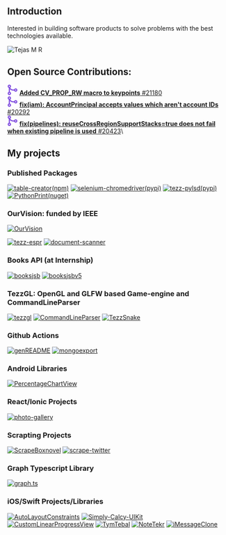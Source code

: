 ## Introduction

Interested in building software products to solve problems with the best technologies available.

<p>
  <img align="center" src="https://github-readme-stats.vercel.app/api?username=tejasmr&count_private=true&show_icons=true&border_radius=20" alt="Tejas M R" />
</p>

## Open Source Contributions:

![merged](svgexport-75-cropped.svg) [**Added CV_PROP_RW macro to keypoints** #21180](https://github.com/opencv/opencv/pull/21180)\
![merged](svgexport-75-cropped.svg) [**fix(iam): AccountPrincipal accepts values which aren't account IDs** #20292](https://github.com/aws/aws-cdk/pull/20292)\
![open](svgexport-75-cropped.svg) [**fix(pipelines): reuseCrossRegionSupportStacks=true does not fail when existing pipeline is used** #20423](https://github.com/aws/aws-cdk/pull/20423)\

## My projects

### Published Packages

[![table-creator(npm)](https://github-readme-stats.vercel.app/api/pin/?username=tejasmr&repo=table-creator)](https://github.com/tejasmr/table-creator)
[![selenium-chromedriver(pypi)](https://github-readme-stats.vercel.app/api/pin/?username=tejasmr&repo=selenium-chromedriver)](https://github.com/tejasmr/selenium-chromedriver)
[![tezz-pylsd(pypi)](https://github-readme-stats.vercel.app/api/pin/?username=tejasmr&repo=tezz-pylsd)](https://github.com/tejasmr/tezz-pylsd)
[![PythonPrint(nuget)](https://github-readme-stats.vercel.app/api/pin/?username=tejasmr&repo=PythonPrint)](https://github.com/tejasmr/PythonPrint)

### OurVision: funded by IEEE

[![OurVision](https://github-readme-stats.vercel.app/api/pin/?username=tejas1904&repo=OurVision)](https://github.com/tejas1904/OurVision)

[![tezz-espr](https://github-readme-stats.vercel.app/api/pin/?username=tejasmr&repo=tezz-espr)](https://github.com/tejasmr/tezz-espr)
[![document-scanner](https://github-readme-stats.vercel.app/api/pin/?username=tejasmr&repo=document-scanner)](https://github.com/tejasmr/document-scanner)

### Books API (at Internship)

[![booksjsb](https://github-readme-stats.vercel.app/api/pin/?username=tejasmr&repo=booksjsb)](https://github.com/tejasmr/booksjsb)
[![booksjsbv5](https://github-readme-stats.vercel.app/api/pin/?username=tejasmr&repo=booksjsbv5)](https://github.com/tejasmr/booksjsbv5)

### TezzGL: OpenGL and GLFW based Game-engine and CommandLineParser

[![tezzgl](https://github-readme-stats.vercel.app/api/pin/?username=tejasmr&repo=tezzgl)](https://github.com/tejasmr/tezzgl)
[![CommandLineParser](https://github-readme-stats.vercel.app/api/pin/?username=tejasmr&repo=CommandLineParser)](https://github.com/tejasmr/CommandLineParser)
[![TezzSnake](https://github-readme-stats.vercel.app/api/pin/?username=tejasmr&repo=TezzSnake)](https://github.com/tejasmr/TezzSnake)

### Github Actions

[![genREADME](https://github-readme-stats.vercel.app/api/pin/?username=tejasmr&repo=genREADME)](https://github.com/tejasmr/genREADME)
[![mongoexport](https://github-readme-stats.vercel.app/api/pin/?username=tejasmr&repo=mongoexport)](https://github.com/tejasmr/mongoexport)

### Android Libraries

[![PercentageChartView](https://github-readme-stats.vercel.app/api/pin/?username=tejasmr&repo=PercentageChartView)](https://github.com/tejasmr/PercentageChartView)

### React/Ionic Projects

[![photo-gallery](https://github-readme-stats.vercel.app/api/pin/?username=tejasmr&repo=photo-gallery)](https://github.com/tejasmr/photo-gallery)

### Scrapting Projects

[![ScrapeBoxnovel](https://github-readme-stats.vercel.app/api/pin/?username=tejasmr&repo=ScrapeBoxnovel)](https://github.com/tejasmr/ScrapeBoxnovel)
[![scrape-twitter](https://github-readme-stats.vercel.app/api/pin/?username=tejasmr&repo=scrape-twitter)](https://github.com/tejasmr/scrape-twitter)

### Graph Typescript Library

[![graph.ts](https://github-readme-stats.vercel.app/api/pin/?username=tejasmr&repo=graph.ts)](https://github.com/tejasmr/graph.ts)

### iOS/Swift Projects/Libraries

[![AutoLayoutConstraints](https://github-readme-stats.vercel.app/api/pin/?username=tejasmr&repo=AutoLayoutConstraints)](https://github.com/tejasmr/AutoLayoutConstraints)
[![Simply-Calcy-UIKit](https://github-readme-stats.vercel.app/api/pin/?username=tejasmr&repo=Simply-Calcy-UIKit)](https://github.com/tejasmr/Simply-Calcy-UIKit)
[![CustomLinearProgressView](https://github-readme-stats.vercel.app/api/pin/?username=tejasmr&repo=CustomLinearProgressView)](https://github.com/tejasmr/CustomLinearProgressView)
[![TymTebal](https://github-readme-stats.vercel.app/api/pin/?username=tejasmr&repo=TymTebal)](https://github.com/tejasmr/TymTebal)
[![NoteTekr](https://github-readme-stats.vercel.app/api/pin/?username=tejasmr&repo=NoteTekr)](https://github.com/tejasmr/NoteTekr)
[![iMessageClone](https://github-readme-stats.vercel.app/api/pin/?username=tejasmr&repo=iMessageClone)](https://github.com/tejasmr/iMessageClone)
